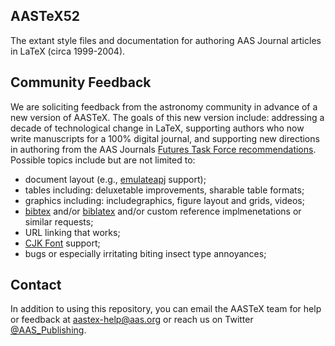 ## AASTeX52
The extant style files and documentation for authoring AAS Journal articles in LaTeX (circa 1999-2004).

## Community Feedback
We are soliciting feedback from the astronomy community in advance of a new version of AASTeX. The goals of this new version include: addressing a decade of technological change in LaTeX, supporting authors who now write manuscripts for a 100% digital journal, and supporting new directions in authoring from the AAS Journals [Futures Task Force recommendations](http://journals.aas.org/taskforce.html). Possible topics include but are not limited to:

- document layout (e.g., [emulateapj](http://hea-www.harvard.edu/~alexey/emulateapj/) support);
- tables including: deluxetable improvements, sharable table formats;
- graphics including:  includegraphics, figure layout and grids, videos;
- [bibtex](http://ads.harvard.edu/pubs/bibtex/) and/or [biblatex](https://www.ctan.org/pkg/biblatex?lang=en) and/or custom reference implmenetations or similar requests;
- URL linking that works;
- [CJK Font](http://en.wikipedia.org/wiki/List_of_CJK_fonts) support;
- bugs or especially irritating biting insect type annoyances;

## Contact
In addition to using this repository, you can email the AASTeX team for help or feedback at aastex-help@aas.org or reach us on Twitter [@AAS_Publishing](https://twitter.com/AAS_Publishing).


